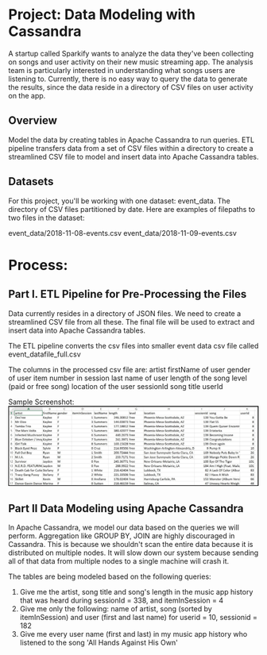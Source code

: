 # Project: Data Modeling with Cassandra
A startup called Sparkify wants to analyze the data they've been collecting on songs and user activity on their new music streaming app. The analysis team is particularly interested in understanding what songs users are listening to. Currently, there is no easy way to query the data to generate the results, since the data reside in a directory of CSV files on user activity on the app.

## Overview
Model the data by creating tables in Apache Cassandra to run queries. ETL pipeline transfers data from a set of CSV files within a directory to create a streamlined CSV file to model and insert data into Apache Cassandra tables.

## Datasets
For this project, you'll be working with one dataset: event_data. The directory of CSV files partitioned by date. Here are examples of filepaths to two files in the dataset:

event_data/2018-11-08-events.csv
event_data/2018-11-09-events.csv

# Process:

## Part I. ETL Pipeline for Pre-Processing the Files
Data currently resides in a directory of JSON files. We need to create a streamlined CSV file from all these. The final file will be used to extract and insert data into Apache Cassandra tables.

The ETL pipeline converts the csv files into smaller event data csv file called event_datafile_full.csv

The columns in the processed csv file are:
artist
firstName of user
gender of user
item number in session
last name of user
length of the song
level (paid or free song)
location of the user
sessionId
song title
userId

Sample Screenshot:
![csv file](https://github.com/AchalSuresh/Data-Modeling-with-Apache-Cassandra/blob/master/image_event_datafile_new.jpg)
## Part II Data Modeling using Apache Cassandra
In Apache Cassandra, we model our data based on the queries we will perform. Aggregation like GROUP BY, JOIN are highly discouraged in Cassandra. This is because we shouldn't scan the entire data because it is distributed on multiple nodes. It will slow down our system because sending all of that data from multiple nodes to a single machine will crash it.

The tables are being modeled based on the following queries:
1. Give me the artist, song title and song's length in the music app history that was heard during sessionId = 338, and itemInSession = 4
2. Give me only the following: name of artist, song (sorted by itemInSession) and user (first and last name) for userid = 10, sessionid = 182
3. Give me every user name (first and last) in my music app history who listened to the song 'All Hands Against His Own'

